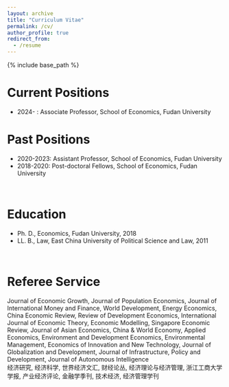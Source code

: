 ```yaml
---
layout: archive
title: "Curriculum Vitae"
permalink: /cv/
author_profile: true
redirect_from:
  - /resume
---
```


{% include base_path %}

Current Positions
======
* 2024- : Associate Professor, School of Economics, Fudan University

Past Positions
======
* 2020-2023: Assistant Professor, School of Economics, Fudan University
* 2018-2020: Post-doctoral Fellows, School of Economics, Fudan University

<br>

Education
======
* Ph. D., Economics, Fudan University, 2018
* LL. B., Law, East China University of Political Science and Law, 2011

<br>

Referee Service
======
Journal of Economic Growth, Journal of Population Economics, Journal of International Money and Finance, World Development, Energy Economics, China Economic Review, Review of Development Economics, International Journal of Economic Theory, Economic Modelling, Singapore Economic Review, Journal of Asian Economics, China & World Economy, Applied Economics, Environment and Development Economics, Environmental Management, Economics of Innovation and New Technology, Journal of Globalization and Development, Journal of Infrastructure, Policy and Development, Journal of Autonomous Intelligence <br>
经济研究, 经济科学, 世界经济文汇, 财经论丛, 经济理论与经济管理, 浙江工商大学学报, 产业经济评论, 金融学季刊, 技术经济, 经济管理学刊

